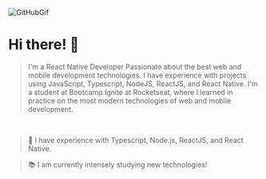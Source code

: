 ![GitHubGif](https://user-images.githubusercontent.com/89322549/130699423-8853fc6c-85b3-4298-a40b-623058959c37.gif)

# Hi there! :wave:

> I'm a React Native Developer Passionate about the best web and mobile development technologies. I have experience with projects using JavaScript, Typescript, NodeJS, ReactJS, and React Native. I'm a student at Bootcamp Ignite at Rocketseat, where I learned in practice on the most modern technologies of web and mobile development.
<br>

> :seedling: I have experience with Typescript, Node.js, ReactJS, and React Native.

> :books: I am currently intensely studying new technologies!
